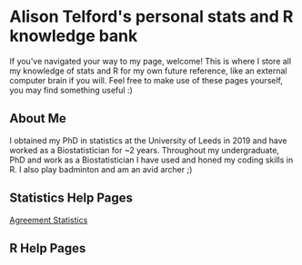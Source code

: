 # Alison Telford's personal stats and R knowledge bank

If you've navigated your way to my page, welcome! This is where I store all my knowledge of stats and R for my own future reference, like an external computer brain if you will. Feel free to make use of these pages yourself, you may find something useful :)

## About Me
I obtained my PhD in statistics at the University of Leeds in 2019 and have worked as a Biostatistician for ~2 years. Throughout my undergraduate, PhD and work as a Biostatistician I have used and honed my coding skills in R. I also play badminton and am an avid archer ;)

## Statistics Help Pages

<a href="https://alisontelford.github.io/Agreement_Statistics.html">Agreement Statistics</a>

## R Help Pages
